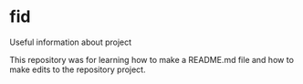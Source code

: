 # fid
Useful information about project

This repository was for learning how to make a README.md file and how to make edits to the repository project. 
